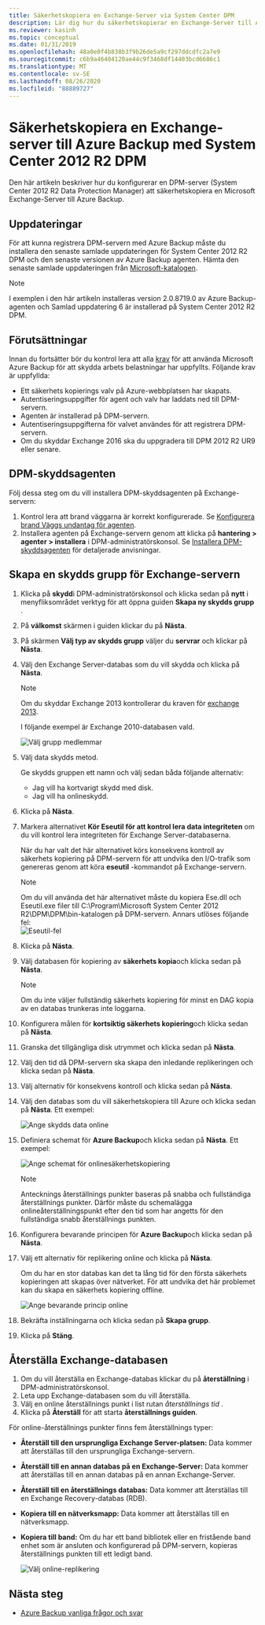 ```yaml
---
title: Säkerhetskopiera en Exchange-Server via System Center DPM
description: Lär dig hur du säkerhetskopierar en Exchange-Server till Azure Backup med System Center 2012 R2 DPM
ms.reviewer: kasinh
ms.topic: conceptual
ms.date: 01/31/2019
ms.openlocfilehash: 48a0e0f4b838b3f9b26de5a9cf297ddcdfc2a7e9
ms.sourcegitcommit: c6b9a46404120ae44c9f3468df14403bcd6686c1
ms.translationtype: MT
ms.contentlocale: sv-SE
ms.lasthandoff: 08/26/2020
ms.locfileid: "88889727"
---
```

# <a name="back-up-an-exchange-server-to-azure-backup-with-system-center-2012-r2-dpm"></a>Säkerhetskopiera en Exchange-server till Azure Backup med System Center 2012 R2 DPM

Den här artikeln beskriver hur du konfigurerar en DPM-server (System Center 2012 R2 Data Protection Manager) att säkerhetskopiera en Microsoft Exchange-Server till Azure Backup.  

## <a name="updates"></a>Uppdateringar

För att kunna registrera DPM-servern med Azure Backup måste du installera den senaste samlade uppdateringen för System Center 2012 R2 DPM och den senaste versionen av Azure Backup agenten. Hämta den senaste samlade uppdateringen från [Microsoft-katalogen](https://catalog.update.microsoft.com/v7/site/Search.aspx?q=System%20Center%202012%20R2%20Data%20protection%20manager).

> [!NOTE]
> I exemplen i den här artikeln installeras version 2.0.8719.0 av Azure Backup-agenten och Samlad uppdatering 6 är installerad på System Center 2012 R2 DPM.
>
>

## <a name="prerequisites"></a>Förutsättningar

Innan du fortsätter bör du kontrol lera att alla [krav](backup-azure-dpm-introduction.md#prerequisites-and-limitations) för att använda Microsoft Azure Backup för att skydda arbets belastningar har uppfyllts. Följande krav är uppfyllda:

* Ett säkerhets kopierings valv på Azure-webbplatsen har skapats.
* Autentiseringsuppgifter för agent och valv har laddats ned till DPM-servern.
* Agenten är installerad på DPM-servern.
* Autentiseringsuppgifterna för valvet användes för att registrera DPM-servern.
* Om du skyddar Exchange 2016 ska du uppgradera till DPM 2012 R2 UR9 eller senare.

## <a name="dpm-protection-agent"></a>DPM-skyddsagenten

Följ dessa steg om du vill installera DPM-skyddsagenten på Exchange-servern:

1. Kontrol lera att brand väggarna är korrekt konfigurerade. Se [Konfigurera brand Väggs undantag för agenten](/system-center/dpm/configure-firewall-settings-for-dpm?view=sc-dpm-2019).
2. Installera agenten på Exchange-servern genom att klicka på **hantering > agenter > installera** i DPM-administratörskonsol. Se [Installera DPM-skyddsagenten](/system-center/dpm/deploy-dpm-protection-agent?view=sc-dpm-2019) för detaljerade anvisningar.

## <a name="create-a-protection-group-for-the-exchange-server"></a>Skapa en skydds grupp för Exchange-servern

1. Klicka på **skydd**i DPM-administratörskonsol och klicka sedan på **nytt** i menyfliksområdet verktyg för att öppna guiden **Skapa ny skydds grupp** .
2. På **välkomst** skärmen i guiden klickar du på **Nästa**.
3. På skärmen **Välj typ av skydds grupp** väljer du **servrar** och klickar på **Nästa**.
4. Välj den Exchange Server-databas som du vill skydda och klicka på **Nästa**.

   > [!NOTE]
   > Om du skyddar Exchange 2013 kontrollerar du kraven för [exchange 2013](/system-center/dpm/back-up-exchange).
   >
   >

    I följande exempel är Exchange 2010-databasen vald.

    ![Välj grupp medlemmar](./media/backup-azure-backup-exchange-server/select-group-members.png)
5. Välj data skydds metod.

    Ge skydds gruppen ett namn och välj sedan båda följande alternativ:

   * Jag vill ha kortvarigt skydd med disk.
   * Jag vill ha onlineskydd.
6. Klicka på **Nästa**.
7. Markera alternativet **Kör Eseutil för att kontrol lera data integriteten** om du vill kontrol lera integriteten för Exchange Server-databaserna.

    När du har valt det här alternativet körs konsekvens kontroll av säkerhets kopiering på DPM-servern för att undvika den I/O-trafik som genereras genom att köra **eseutil** -kommandot på Exchange-servern.

   > [!NOTE]
   > Om du vill använda det här alternativet måste du kopiera Ese.dll och Eseutil.exe filer till C:\Program\Microsoft System Center 2012 R2\DPM\DPM\bin-katalogen på DPM-servern. Annars utlöses följande fel:  
   > ![Eseutil-fel](./media/backup-azure-backup-exchange-server/eseutil-error.png)
   >
   >
8. Klicka på **Nästa**.
9. Välj databasen för kopiering av **säkerhets kopia**och klicka sedan på **Nästa**.

   > [!NOTE]
   > Om du inte väljer fullständig säkerhets kopiering för minst en DAG kopia av en databas trunkeras inte loggarna.
   >
   >
10. Konfigurera målen för **kortsiktig säkerhets kopiering**och klicka sedan på **Nästa**.
11. Granska det tillgängliga disk utrymmet och klicka sedan på **Nästa**.
12. Välj den tid då DPM-servern ska skapa den inledande replikeringen och klicka sedan på **Nästa**.
13. Välj alternativ för konsekvens kontroll och klicka sedan på **Nästa**.
14. Välj den databas som du vill säkerhetskopiera till Azure och klicka sedan på **Nästa**. Ett exempel:

    ![Ange skydds data online](./media/backup-azure-backup-exchange-server/specify-online-protection-data.png)
15. Definiera schemat för **Azure Backup**och klicka sedan på **Nästa**. Ett exempel:

    ![Ange schemat för onlinesäkerhetskopiering](./media/backup-azure-backup-exchange-server/specify-online-backup-schedule.png)

    > [!NOTE]
    > Antecknings återställnings punkter baseras på snabba och fullständiga återställnings punkter. Därför måste du schemalägga onlineåterställningspunkt efter den tid som har angetts för den fullständiga snabb återställnings punkten.
    >
    >
16. Konfigurera bevarande principen för **Azure Backup**och klicka sedan på **Nästa**.
17. Välj ett alternativ för replikering online och klicka på **Nästa**.

    Om du har en stor databas kan det ta lång tid för den första säkerhets kopieringen att skapas över nätverket. För att undvika det här problemet kan du skapa en säkerhets kopiering offline.  

    ![Ange bevarande princip online](./media/backup-azure-backup-exchange-server/specify-online-retention-policy.png)
18. Bekräfta inställningarna och klicka sedan på **Skapa grupp**.
19. Klicka på **Stäng**.

## <a name="recover-the-exchange-database"></a>Återställa Exchange-databasen

1. Om du vill återställa en Exchange-databas klickar du på **återställning** i DPM-administratörskonsol.
2. Leta upp Exchange-databasen som du vill återställa.
3. Välj en online återställnings punkt i list rutan *återställnings tid* .
4. Klicka på **Återställ** för att starta **återställnings guiden**.

För online-återställnings punkter finns fem återställnings typer:

* **Återställ till den ursprungliga Exchange Server-platsen:** Data kommer att återställas till den ursprungliga Exchange-servern.
* **Återställ till en annan databas på en Exchange-Server:** Data kommer att återställas till en annan databas på en annan Exchange-Server.
* **Återställ till en återställnings databas:** Data kommer att återställas till en Exchange Recovery-databas (RDB).
* **Kopiera till en nätverksmapp:** Data kommer att återställas till en nätverksmapp.
* **Kopiera till band:** Om du har ett band bibliotek eller en fristående band enhet som är ansluten och konfigurerad på DPM-servern, kopieras återställnings punkten till ett ledigt band.

    ![Välj online-replikering](./media/backup-azure-backup-exchange-server/choose-online-replication.png)

## <a name="next-steps"></a>Nästa steg

* [Azure Backup vanliga frågor och svar](backup-azure-backup-faq.md)
